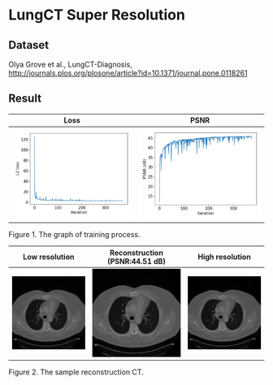 LungCT Super Resolution
=====

Dataset
-----
Olya Grove et al., LungCT-Diagnosis, http://journals.plos.org/plosone/article?id=10.1371/journal.pone.0118261

Result
-----
|Loss|PSNR|
|:---:|:---:|
|<img src = 'readme/graph_loss.png'>|<img src = 'readme/graph_psnr.png'>|  
Figure 1. The graph of training process.  

|Low resolution|Reconstruction<br>(PSNR:44.51 dB)|High resolution|
|:---:|:---:|:---:|
|<img src = 'readme/low.png'>|<img src = 'readme/recon.png'>|<img src = 'readme/high.png'>|  

Figure 2. The sample reconstruction CT.  
